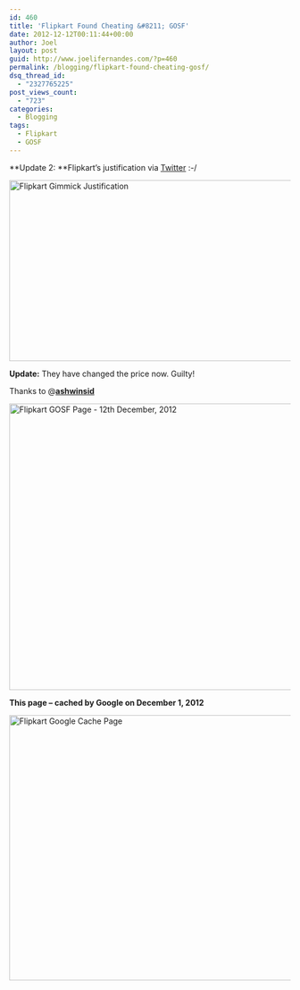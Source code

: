 ```yaml
---
id: 460
title: 'Flipkart Found Cheating &#8211; GOSF'
date: 2012-12-12T00:11:44+00:00
author: Joel
layout: post
guid: http://www.joelifernandes.com/?p=460
permalink: /blogging/flipkart-found-cheating-gosf/
dsq_thread_id:
  - "2327765225"
post_views_count:
  - "723"
categories:
  - Blogging
tags:
  - Flipkart
  - GOSF
---
```

**Update 2: **Flipkart&#8217;s justification via <a href="https://twitter.com/Flipkart/status/278724941132738560" target="_blank">Twitter</a> :-/

<a href="https://twitter.com/Flipkart/status/278722374583595010" target="_blank"><img class="aligncenter size-full wp-image-468" title="Flipkart Gimmick Justification" src="http://www.joelifernandes.com/wp-content/uploads/2012/12/flipkart-twitter.png" alt="Flipkart Gimmick Justification" width="560" height="324" srcset="http://joelifernandes.com/wp-content/uploads/2012/12/flipkart-twitter-300x173.png 300w, http://joelifernandes.com/wp-content/uploads/2012/12/flipkart-twitter.png 560w" sizes="(max-width: 560px) 100vw, 560px" /></a>

**Update:** They have changed the price now. Guilty!

Thanks to @<a href="https://twitter.com/ashwinsid" data-user-id="14855895"><strong>ashwinsid</strong></a>

<a href="http://www.flipkart.com/arrow-solid-suit/p/itmddh4zyjkwcg6t?pid=SUIDDYVEDQWGZFMM" target="_blank"><img class="aligncenter size-full wp-image-461" title="Flipkart GOSF Page - 12th December, 2012" src="http://www.joelifernandes.com/wp-content/uploads/2012/12/flipkart-g0sf.png" alt="Flipkart GOSF Page - 12th December, 2012" width="800" height="513" srcset="http://joelifernandes.com/wp-content/uploads/2012/12/flipkart-g0sf-300x192.png 300w, http://joelifernandes.com/wp-content/uploads/2012/12/flipkart-g0sf.png 1015w" sizes="(max-width: 800px) 100vw, 800px" /></a>

**This page &#8211; cached by Google on December 1, 2012**

<a href="http://webcache.googleusercontent.com/search?q=cache:http://www.flipkart.com/arrow-solid-suit/p/itmddh4zyjkwcg6t?pid=SUIDDYVEDQWGZFMM&ref=0d757392-cd3e-40cc-86e0-d70ef1b294b1" target="_blank"><img class="aligncenter size-full wp-image-462" title="Flipkart Google Cache Page " src="http://www.joelifernandes.com/wp-content/uploads/2012/12/flipkart-cache.png" alt="Flipkart Google Cache Page " width="800" height="475" srcset="http://joelifernandes.com/wp-content/uploads/2012/12/flipkart-cache-300x178.png 300w, http://joelifernandes.com/wp-content/uploads/2012/12/flipkart-cache-1024x608.png 1024w, http://joelifernandes.com/wp-content/uploads/2012/12/flipkart-cache.png 1191w" sizes="(max-width: 800px) 100vw, 800px" /></a>